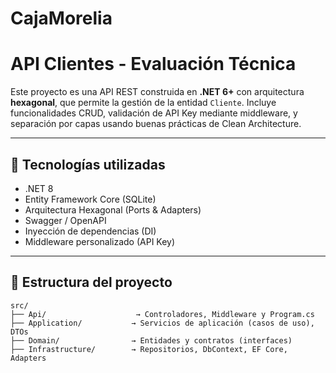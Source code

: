 # CajaMorelia
# API Clientes - Evaluación Técnica

Este proyecto es una API REST construida en **.NET 6+** con arquitectura **hexagonal**, que permite la gestión de la entidad `Cliente`. Incluye funcionalidades CRUD, validación de API Key mediante middleware, y separación por capas usando buenas prácticas de Clean Architecture.

---

## 🧱 Tecnologías utilizadas

- .NET 8
- Entity Framework Core (SQLite)
- Arquitectura Hexagonal (Ports & Adapters)
- Swagger / OpenAPI
- Inyección de dependencias (DI)
- Middleware personalizado (API Key)

---

## 📂 Estructura del proyecto

```plaintext
src/
├── Api/                    → Controladores, Middleware y Program.cs
├── Application/           → Servicios de aplicación (casos de uso), DTOs
├── Domain/                → Entidades y contratos (interfaces)
├── Infrastructure/        → Repositorios, DbContext, EF Core, Adapters
